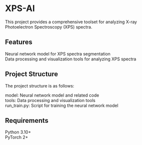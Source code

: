 # XPS-AI
This project provides a comprehensive toolset for analyzing X-ray Photoelectron Spectroscopy (XPS) spectra. 

## Features
Neural network model for XPS spectra segmentation  
Data processing and visualization tools for analyzing XPS spectra

## Project Structure
The project structure is as follows:

model: Neural network model and related code  
tools: Data processing and visualization tools  
run_train.py: Script for training the neural network model

## Requirements
Python 3.10+  
PyTorch 2+
